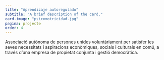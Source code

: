 ```yaml
---
title: "Aprendizaje autoregulado"
subtitle: "A brief description of the card."
card-image: "psicomotricidad.jpg"
pagina: projecte
order: 4
---
```

Associació autònoma de persones unides voluntàriament per satisfer les seves necessitats i aspiracions econòmiques, socials i culturals en comú, a través d’una empresa de propietat conjunta i gestió democràtica.

